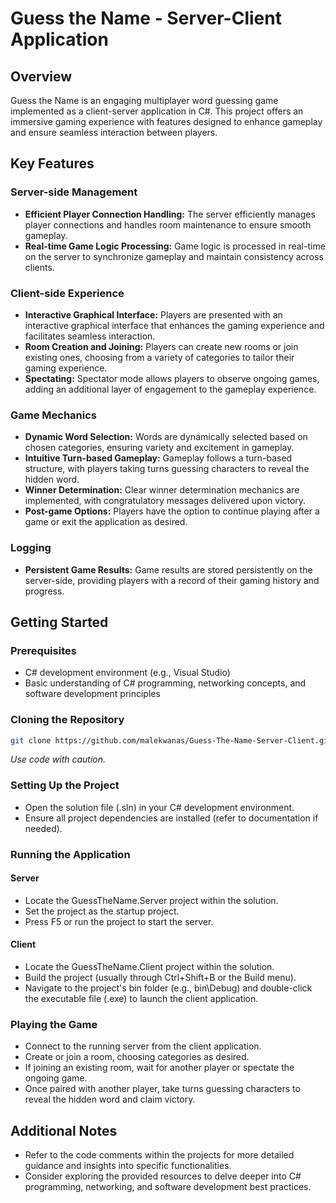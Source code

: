 # Guess the Name - Server-Client Application

## Overview

Guess the Name is an engaging multiplayer word guessing game implemented as a client-server application in C#. This project offers an immersive gaming experience with features designed to enhance gameplay and ensure seamless interaction between players.

## Key Features

### Server-side Management
- **Efficient Player Connection Handling:** The server efficiently manages player connections and handles room maintenance to ensure smooth gameplay.
- **Real-time Game Logic Processing:** Game logic is processed in real-time on the server to synchronize gameplay and maintain consistency across clients.

### Client-side Experience
- **Interactive Graphical Interface:** Players are presented with an interactive graphical interface that enhances the gaming experience and facilitates seamless interaction.
- **Room Creation and Joining:** Players can create new rooms or join existing ones, choosing from a variety of categories to tailor their gaming experience.
- **Spectating:** Spectator mode allows players to observe ongoing games, adding an additional layer of engagement to the gameplay experience.

### Game Mechanics
- **Dynamic Word Selection:** Words are dynamically selected based on chosen categories, ensuring variety and excitement in gameplay.
- **Intuitive Turn-based Gameplay:** Gameplay follows a turn-based structure, with players taking turns guessing characters to reveal the hidden word.
- **Winner Determination:** Clear winner determination mechanics are implemented, with congratulatory messages delivered upon victory.
- **Post-game Options:** Players have the option to continue playing after a game or exit the application as desired.

### Logging
- **Persistent Game Results:** Game results are stored persistently on the server-side, providing players with a record of their gaming history and progress.

## Getting Started

### Prerequisites
- C# development environment (e.g., Visual Studio)
- Basic understanding of C# programming, networking concepts, and software development principles

### Cloning the Repository
```bash
git clone https://github.com/malekwanas/Guess-The-Name-Server-Client.git
```
*Use code with caution.*

### Setting Up the Project
- Open the solution file (.sln) in your C# development environment.
- Ensure all project dependencies are installed (refer to documentation if needed).

### Running the Application

#### Server
- Locate the GuessTheName.Server project within the solution.
- Set the project as the startup project.
- Press F5 or run the project to start the server.

#### Client
- Locate the GuessTheName.Client project within the solution.
- Build the project (usually through Ctrl+Shift+B or the Build menu).
- Navigate to the project's bin folder (e.g., bin\Debug) and double-click the executable file (.exe) to launch the client application.

### Playing the Game
- Connect to the running server from the client application.
- Create or join a room, choosing categories as desired.
- If joining an existing room, wait for another player or spectate the ongoing game.
- Once paired with another player, take turns guessing characters to reveal the hidden word and claim victory.

## Additional Notes

- Refer to the code comments within the projects for more detailed guidance and insights into specific functionalities.
- Consider exploring the provided resources to delve deeper into C# programming, networking, and software development best practices.
